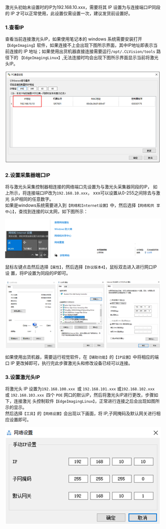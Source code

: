 
激光头初始未设置时的IP为192.168.10.xxx，需要将其 IP 设置为与连接端口IP同段的
IP 才可以正常使用，此设置仅需设置一次，建议发货前设置好。

### 1.查看IP
查看当前连接激光头IP，如果使用笔记本的 windows 系统需要安装打开
`【EdgeImaging】`软件，如果连接不上会出现下图所示界面，其中IP地址即表示当前连接的
IP 地址；如果使用出货机器直接连接需要运行`/opt/.CLVision/tools` 路径下的
`【EdgeImagingLinux】`,无法连接时均会出现下图所示界面显示当前将激光头IP。

![ip_set](image.png)

### 2.设置采集器端口IP
将与激光头采集控制器相连接的网络端口先设置为与激光头采集器同段的IP，
如上所示，将连接端口IP改为`192.168.10.xxx`， xxx可以设置从0-255之间除去与激光
头IP相同的任意数字。<br> 
如果是windows系统需要进入到`【网络和Internet设置】`中，然后选择`【网络和共
享中心】`，查找到连接的以太网，如下图所示：

![网络设置](image-1.png)

鼠标左键点击然后选择`【属性】`，然后选择`【协议版本4】`，鼠标双击进入进行网口IP设
置，将IP设置为同段的IP即可。

![ip_net4](image-2.png)

如果使用出货机器，需要运行视觉软件，在`【辅助功能】`的`【IP设置】`中将相应的端口
IP 更改掉即可，执行完此步骤激光头和修改设备已经可以连接。 
### 3.设置激光头IP
将激光头 IP 设置为`192.168.100.xxx `或 `192.168.101.xxx` 或`192.168.102.xxx `或
`192.168.103.xxx `四个 `POE` 网口的默认IP，然后将激光头IP进行更改，步骤如下，连接激光
头控制软件`【EdgeImagingLinux】`，正常进行连接之后会出现如图所示的显示。<br> 
然后选择`【工具】`的`【网络设置】`会出现以下画面，将 IP,子网掩码及默认网关进行相
应设置即可。 

![手动设置](image-3.png)